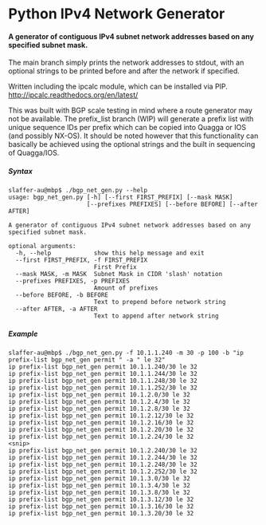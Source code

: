 # Python IPv4 Network Generator
#### A generator of contiguous IPv4 subnet network addresses based on any specified subnet mask. 

The main branch simply prints the network addresses to stdout, with an optional strings to be printed before and after the network if specified.

Written including the ipcalc module, which can be installed via PIP.
http://ipcalc.readthedocs.org/en/latest/

This was built with BGP scale testing in mind where a route generator may not be available. The prefix_list branch (WIP) will generate a prefix list with unique sequence IDs per prefix which can be copied into Quagga or IOS (and possibly NX-OS). It should be noted however that this functionality can basically be achieved using the optional strings and the built in sequencing of Quagga/IOS.

##### Syntax

	slaffer-au@mbp$ ./bgp_net_gen.py --help
	usage: bgp_net_gen.py [-h] [--first FIRST_PREFIX] [--mask MASK]
	                      [--prefixes PREFIXES] [--before BEFORE] [--after AFTER]
	
	A generator of contiguous IPv4 subnet network addresses based on any
	specified subnet mask.
	
	optional arguments:
	  -h, --help            show this help message and exit
	  --first FIRST_PREFIX, -f FIRST_PREFIX
	                        First Prefix
	  --mask MASK, -m MASK  Subnet Mask in CIDR 'slash' notation
	  --prefixes PREFIXES, -p PREFIXES
	                        Amount of prefixes
	  --before BEFORE, -b BEFORE
	                        Text to prepend before network string
	  --after AFTER, -a AFTER
	                        Text to append after network string
	
	
##### Example
	
	slaffer-au@mbp$ ./bgp_net_gen.py -f 10.1.1.240 -m 30 -p 100 -b "ip prefix-list bgp_net_gen permit " -a " le 32"
	ip prefix-list bgp_net_gen permit 10.1.1.240/30 le 32
	ip prefix-list bgp_net_gen permit 10.1.1.244/30 le 32
	ip prefix-list bgp_net_gen permit 10.1.1.248/30 le 32
	ip prefix-list bgp_net_gen permit 10.1.1.252/30 le 32
	ip prefix-list bgp_net_gen permit 10.1.2.0/30 le 32
	ip prefix-list bgp_net_gen permit 10.1.2.4/30 le 32
	ip prefix-list bgp_net_gen permit 10.1.2.8/30 le 32
	ip prefix-list bgp_net_gen permit 10.1.2.12/30 le 32
	ip prefix-list bgp_net_gen permit 10.1.2.16/30 le 32
	ip prefix-list bgp_net_gen permit 10.1.2.20/30 le 32
	ip prefix-list bgp_net_gen permit 10.1.2.24/30 le 32
	<snip>
	ip prefix-list bgp_net_gen permit 10.1.2.240/30 le 32
	ip prefix-list bgp_net_gen permit 10.1.2.244/30 le 32
	ip prefix-list bgp_net_gen permit 10.1.2.248/30 le 32
	ip prefix-list bgp_net_gen permit 10.1.2.252/30 le 32
	ip prefix-list bgp_net_gen permit 10.1.3.0/30 le 32
	ip prefix-list bgp_net_gen permit 10.1.3.4/30 le 32
	ip prefix-list bgp_net_gen permit 10.1.3.8/30 le 32
	ip prefix-list bgp_net_gen permit 10.1.3.12/30 le 32
	ip prefix-list bgp_net_gen permit 10.1.3.16/30 le 32
	ip prefix-list bgp_net_gen permit 10.1.3.20/30 le 32



